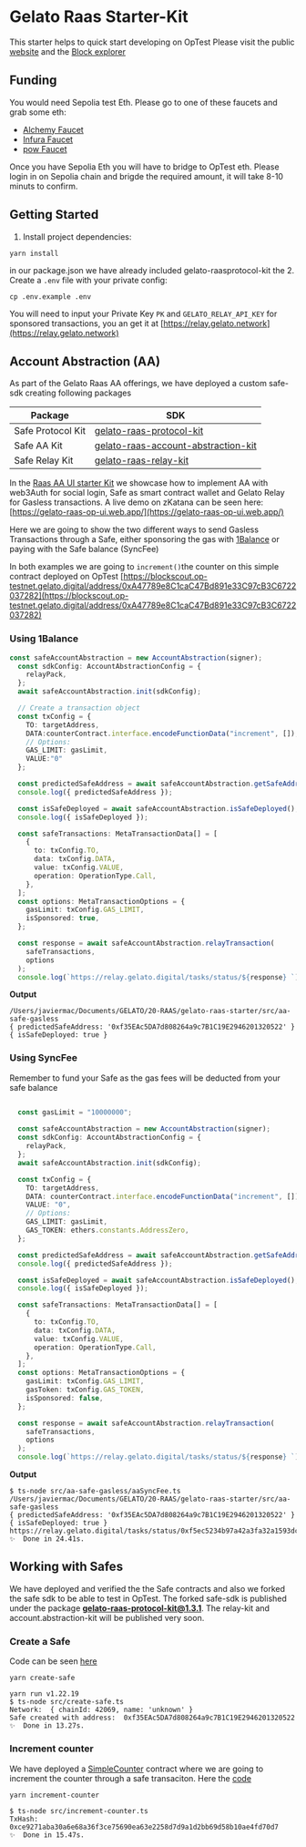 
# Gelato Raas Starter-Kit

This starter helps to quick start developing on OpTest
Please visit the public [website](https://raas.gelato.network/rollups/details/public/optestnet) and the [Block explorer](https://blockscout.op-testnet.gelato.digital)

## Funding
You would need Sepolia test Eth. Please go to one of these faucets and grab some eth:

- [Alchemy Faucet](https://sepoliafaucet.com/)
- [Infura Faucet](https://www.infura.io/faucet/sepolia)
- [pow Faucet](https://sepolia-faucet.pk910.de/)

Once you have Sepolia Eth you will have to bridge to OpTest eth. Please login in on Sepolia chain and brigde the required amount, it will take 8-10 minuts to confirm.



## Getting Started

1. Install project dependencies:
```
yarn install
```
in our package.json we have already included gelato-raasprotocol-kit
the 
2. Create a `.env` file with your private config:
```
cp .env.example .env
```
You will need to input your Private Key `PK` and `GELATO_RELAY_API_KEY` for sponsored transactions, you an get it at [https://relay.gelato.network](https://relay.gelato.network)



## Account Abstraction (AA)

As part of the Gelato Raas AA offerings, we have deployed a custom safe-sdk creating following packages

| Package| SDK |
| --- | ----------- |
| Safe Protocol Kit | [gelato-raas-protocol-kit](https://www.npmjs.com/package/gelato-raas-protocol-kit)|
| Safe AA Kit | [gelato-raas-account-abstraction-kit](https://www.npmjs.com/package/gelato-raas-account-abstraction-kit)|
| Safe Relay Kit | [gelato-raas-relay-kit](https://www.npmjs.com/package/gelato-raas-relay-kit)|

In the [Raas AA UI starter Kit](https://github.com/gelatodigital/gelato-raas-op-ui-starter) we showcase how to implement AA with web3Auth for social login, Safe as smart contract wallet and Gelato Relay for Gasless transactions.
A live demo on zKatana can be seen here:
 [https://gelato-raas-op-ui.web.app/](https://gelato-raas-op-ui.web.app/)
 
Here we are going to show the two different ways to send Gasless Transactions through a Safe, either sponsoring the gas with [1Balance](https://docs.gelato.network/developer-services/1balance) or paying with the Safe balance (SyncFee) 

In both examples we are going to `increment()`the counter on this simple contract deployed on OpTest [https://blockscout.op-testnet.gelato.digital/address/0xA47789e8C1caC47Bd891e33C97cB3C6722037282](https://blockscout.op-testnet.gelato.digital/address/0xA47789e8C1caC47Bd891e33C97cB3C6722037282)

### Using 1Balance

```typescript
const safeAccountAbstraction = new AccountAbstraction(signer);
  const sdkConfig: AccountAbstractionConfig = {
    relayPack,
  };
  await safeAccountAbstraction.init(sdkConfig);

  // Create a transaction object
  const txConfig = {
    TO: targetAddress,
    DATA:counterContract.interface.encodeFunctionData("increment", []),
    // Options:
    GAS_LIMIT: gasLimit,
    VALUE:"0"
  };

  const predictedSafeAddress = await safeAccountAbstraction.getSafeAddress();
  console.log({ predictedSafeAddress });

  const isSafeDeployed = await safeAccountAbstraction.isSafeDeployed();
  console.log({ isSafeDeployed });

  const safeTransactions: MetaTransactionData[] = [
    {
      to: txConfig.TO,
      data: txConfig.DATA,
      value: txConfig.VALUE,
      operation: OperationType.Call,
    },
  ];
  const options: MetaTransactionOptions = {
    gasLimit: txConfig.GAS_LIMIT,
    isSponsored: true,
  };

  const response = await safeAccountAbstraction.relayTransaction(
    safeTransactions,
    options
  );
  console.log(`https://relay.gelato.digital/tasks/status/${response} `);
```
**Output**
```shell
/Users/javiermac/Documents/GELATO/20-RAAS/gelato-raas-starter/src/aa-safe-gasless
{ predictedSafeAddress: '0xf35EAc5DA7d808264a9c7B1C19E2946201320522' }
{ isSafeDeployed: true }
```

### Using  SyncFee  
Remember to fund your Safe as the gas fees will be deducted from your safe balance

```typescript

  const gasLimit = "10000000";
  
  const safeAccountAbstraction = new AccountAbstraction(signer);
  const sdkConfig: AccountAbstractionConfig = {
    relayPack,
  };
  await safeAccountAbstraction.init(sdkConfig);

  const txConfig = {
    TO: targetAddress,
    DATA: counterContract.interface.encodeFunctionData("increment", []),,
    VALUE: "0",
    // Options:
    GAS_LIMIT: gasLimit,
    GAS_TOKEN: ethers.constants.AddressZero,
  };

  const predictedSafeAddress = await safeAccountAbstraction.getSafeAddress();
  console.log({ predictedSafeAddress });

  const isSafeDeployed = await safeAccountAbstraction.isSafeDeployed();
  console.log({ isSafeDeployed });

  const safeTransactions: MetaTransactionData[] = [
    {
      to: txConfig.TO,
      data: txConfig.DATA,
      value: txConfig.VALUE,
      operation: OperationType.Call,
    },
  ];
  const options: MetaTransactionOptions = {
    gasLimit: txConfig.GAS_LIMIT,
    gasToken: txConfig.GAS_TOKEN,
    isSponsored: false,
  };

  const response = await safeAccountAbstraction.relayTransaction(
    safeTransactions,
    options
  );
  console.log(`https://relay.gelato.digital/tasks/status/${response} `);
```

  **Output**
  ```shell
$ ts-node src/aa-safe-gasless/aaSyncFee.ts
/Users/javiermac/Documents/GELATO/20-RAAS/gelato-raas-starter/src/aa-safe-gasless
{ predictedSafeAddress: '0xf35EAc5DA7d808264a9c7B1C19E2946201320522' }
{ isSafeDeployed: true }
https://relay.gelato.digital/tasks/status/0xf5ec5234b97a42a3fa32a1593dc34e44130b6801d9fff9ad1246f65cda0f8ecc 
✨  Done in 24.41s.
```

## Working with Safes

We have deployed and verified the the Safe contracts and also we forked the safe sdk to be able to test in OpTest. 
The forked safe-sdk is published under the package  **gelato-raas-protocol-kit@1.3.1**. The relay-kit and account.abstraction-kit will be published very soon.



### Create a Safe
Code can be seen [here](./src/safe/create-safe.ts#L19) 

```shell
yarn create-safe
```

```shell
yarn run v1.22.19
$ ts-node src/create-safe.ts
Network:  { chainId: 42069, name: 'unknown' }
Safe created with address:  0xf35EAc5DA7d808264a9c7B1C19E2946201320522
✨  Done in 13.27s.
```

### Increment counter
We have deployed a [SimpleCounter](https://blockscout.op-testnet.gelato.digital/address/0xA47789e8C1caC47Bd891e33C97cB3C6722037282) contract  where we are going to increment the counter through a safe transaciton.
Here the [code](./src/safe/increment-counter.ts#L35) 

```shell
yarn increment-counter
```

```shell
$ ts-node src/increment-counter.ts
TxHash:  0xce9271aba30a6e68a36f3ce75690ea63e2258d7d9a1d2bb69d58b10ae4fd70d7
✨  Done in 15.47s.
```
